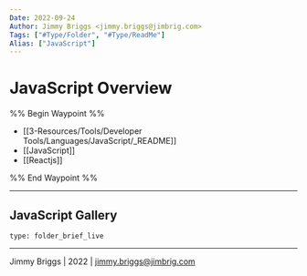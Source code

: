 ```yaml
---
Date: 2022-09-24
Author: Jimmy Briggs <jimmy.briggs@jimbrig.com>
Tags: ["#Type/Folder", "#Type/ReadMe"]
Alias: ["JavaScript"]
---
```


# JavaScript Overview

%% Begin Waypoint %%
- [[3-Resources/Tools/Developer Tools/Languages/JavaScript/_README]]
- [[JavaScript]]
- [[Reactjs]]

%% End Waypoint %%

***

## JavaScript Gallery

 
```ccard
type: folder_brief_live
```
 

***

Jimmy Briggs | 2022 | <jimmy.briggs@jimbrig.com>



